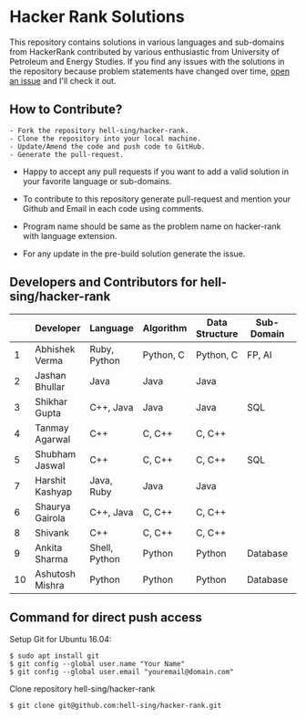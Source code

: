 # Hacker Rank Solutions
 This repository contains solutions in various languages and sub-domains from HackerRank contributed by various enthusiastic from University of Petroleum and Energy Studies. If you find any issues with the solutions in the repository because problem statements have changed over time, [open an issue](https://github.com/hell-sing/hacker-rank/issues) and I'll check it out.  

## How to Contribute?
```
- Fork the repository hell-sing/hacker-rank.
- Clone the repository into your local machine.
- Update/Amend the code and push code to GitHub.
- Generate the pull-request.
```

* Happy to accept any pull requests if you want to add a valid solution in your favorite language or sub-domains.

* To contribute to this repository generate pull-request and mention your Github and Email in each code using comments.

* Program name should be same as the problem name on hacker-rank with language extension.

* For any update in the pre-build solution generate the issue.


## Developers and Contributors for hell-sing/hacker-rank

|   |   Developer    |     Language    |  Algorithm  | Data Structure | Sub-Domain | Score | Badge |
|---|----------------|-----------------|-------------|----------------|------------|-------|-------|
| 1 |Abhishek Verma  |  Ruby, Python   |  Python, C  |  Python, C     |  FP, AI    |  54   |       |
| 2 |Jashan Bhullar  |  Java           |  Java       |  Java          |            |  42   |       |
| 3 |Shikhar Gupta   |  C++, Java      |  Java       |  Java          |   SQL      |  12   |       |
| 4 |Tanmay Agarwal  |  C++            |  C, C++     |  C, C++        |            |  6    |       |
| 5 |Shubham Jaswal  |  C++            |  C, C++     |  C, C++        |   SQL      |  24   |       |
| 7 |Harshit Kashyap |  Java, Ruby     |  Java       |  Java          |            |       |       |
| 6 |Shaurya Gairola |  C++, Java      |  C, C++     |  C, C++        |            |       |       |
| 8 |Shivank         |  C++            |  C, C++     |  C, C++        |            |       |       |
| 9 |Ankita Sharma   |  Shell, Python  |  Python     |  Python        |  Database  |       |       |
|10 |Ashutosh Mishra |  Python         |  Python     |  Python        |  Database  |       |       |


## Command for direct push access

Setup Git for Ubuntu 16.04:
```
$ sudo apt install git
$ git config --global user.name "Your Name"
$ git config --global user.email "youremail@domain.com"
```

Clone repository hell-sing/hacker-rank
```
$ git clone git@github.com:hell-sing/hacker-rank.git
```
